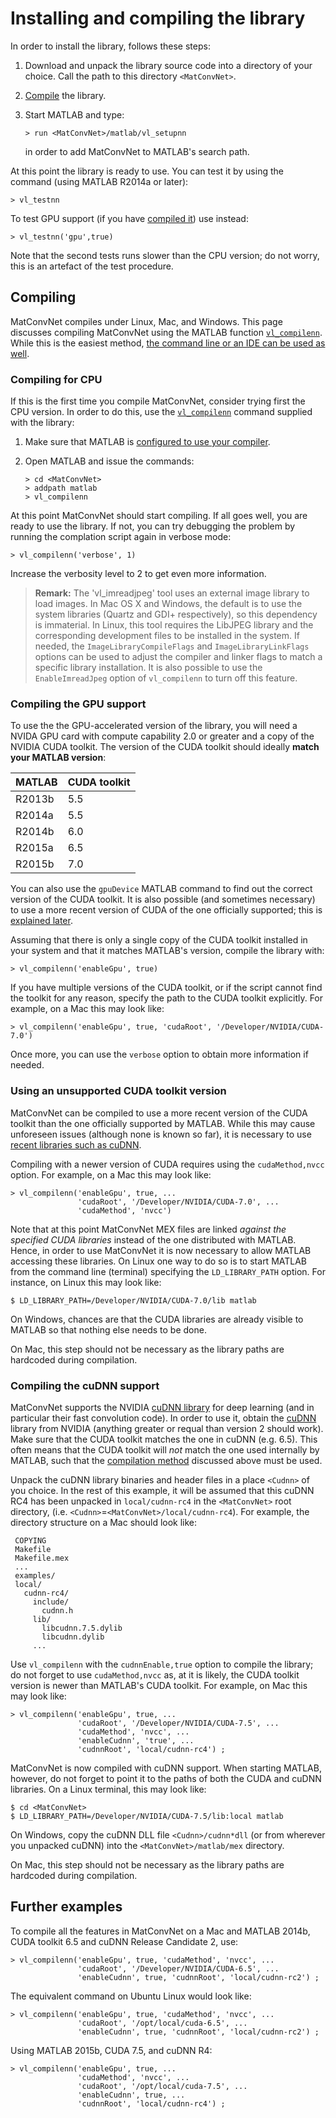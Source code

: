 # Installing and compiling the library

In order to install the library, follows these steps:

1.  Download and unpack the library source code into a directory of
    your choice. Call the path to this directory `<MatConvNet>`.
2.  [Compile](#compiling) the library.
3.  Start MATLAB and type:

        > run <MatConvNet>/matlab/vl_setupnn

    in order to add MatConvNet to MATLAB's search path.

At this point the library is ready to use. You can test it by using
the command (using MATLAB R2014a or later):

    > vl_testnn

To test GPU support (if you have [compiled it](#gpu)) use instead:

    > vl_testnn('gpu',true)

Note that the second tests runs slower than the CPU version; do not
worry, this is an artefact of the test procedure.

<a name='compiling'></a>
## Compiling

MatConvNet compiles under Linux, Mac, and Windows. This page discusses
compiling MatConvNet using the MATLAB function
[`vl_compilenn`](mfiles/vl_compilenn). While this is the easiest
method,
[the command line or an IDE can be used as well](install-alt.md).

<a name='cpu'></a>
### Compiling for CPU

If this is the first time you compile MatConvNet, consider trying
first the CPU version. In order to do this, use the
[`vl_compilenn`](mfiles/vl_compilenn) command supplied with the
library:

1.  Make sure that MATLAB is
    [configured to use your compiler](http://www.mathworks.com/help/matlab/matlab_external/changing-default-compiler.html).
2.  Open MATLAB and issue the commands:

        > cd <MatConvNet>
        > addpath matlab
        > vl_compilenn

At this point MatConvNet should start compiling. If all goes well, you
are ready to use the library. If not, you can try debugging the
problem by running the complation script again in verbose mode:

    > vl_compilenn('verbose', 1)

Increase the verbosity level to 2 to get even more information.

> **Remark:** The 'vl_imreadjpeg' tool uses an external image library
> to load images. In Mac OS X and Windows, the default is to use the
> system libraries (Quartz and GDI+ respectively), so this dependency
> is immaterial. In Linux, this tool requires the LibJPEG
> library and the corresponding development files to be installed in
> the system. If needed, the `ImageLibraryCompileFlags` and
> `ImageLibraryLinkFlags` options can be used to adjust the
> compiler and linker flags to match a specific library installation.
> It is also possible to use the `EnableImreadJpeg` option of `vl_compilenn` to
> turn off this feature.

<a name='gpu'></a>
### Compiling the GPU support

To use the the GPU-accelerated version of the library, you will need a
NVIDA GPU card with compute capability 2.0 or greater and a copy of
the NVIDIA CUDA toolkit. The version of the CUDA toolkit should
ideally **match your MATLAB version**:

| MATLAB    | CUDA toolkit      |
|-----------|-------------------|
| R2013b    | 5.5               |
| R2014a    | 5.5               |
| R2014b    | 6.0               |
| R2015a    | 6.5               |
| R2015b    | 7.0               |

You can also use the `gpuDevice` MATLAB command to find out the
correct version of the CUDA toolkit. It is also possible (and
sometimes necessary) to use a more recent version of CUDA of the one
officially supported; this is [explained later](#nvcc).

Assuming that there is only a single copy of the CUDA toolkit
installed in your system and that it matches MATLAB's version, compile
the library with:

    > vl_compilenn('enableGpu', true)

If you have multiple versions of the CUDA toolkit, or if the script
cannot find the toolkit for any reason, specify the path to the CUDA
toolkit explicitly. For example, on a Mac this may look like:

    > vl_compilenn('enableGpu', true, 'cudaRoot', '/Developer/NVIDIA/CUDA-7.0')

Once more, you can use the `verbose` option to obtain more information
if needed.

<a name='nvcc'></a>
### Using an unsupported CUDA toolkit version

MatConvNet can be compiled to use a more recent version of the CUDA
toolkit than the one officially supported by MATLAB. While this may
cause unforeseen issues (although none is known so far), it is
necessary to use [recent libraries such as cuDNN](#cudnn).

Compiling with a newer version of CUDA requires using the
`cudaMethod,nvcc` option. For example, on a Mac this may look like:

    > vl_compilenn('enableGpu', true, ...
                   'cudaRoot', '/Developer/NVIDIA/CUDA-7.0', ...
                   'cudaMethod', 'nvcc')

Note that at this point MatConvNet MEX files are linked *against the
specified CUDA libraries* instead of the one distributed with
MATLAB. Hence, in order to use MatConvNet it is now necessary to allow
MATLAB accessing these libraries. On Linux one way to do so
is to start MATLAB from the command line (terminal) specifying the
`LD_LIBRARY_PATH` option. For instance, on Linux this may look like:

    $ LD_LIBRARY_PATH=/Developer/NVIDIA/CUDA-7.0/lib matlab

On Windows, chances are that the CUDA libraries are already visible to
MATLAB so that nothing else needs to be done.

On Mac, this step should not be necessary as the library paths are
hardcoded during compilation.

<a name='cudnn'></a>
### Compiling the cuDNN support

MatConvNet supports the NVIDIA <a
href='https://developer.nvidia.com/cuDNN'>cuDNN library</a> for deep
learning (and in particular their fast convolution code). In order to
use it, obtain the
[cuDNN](http://devblogs.nvidia.com/parallelforall/accelerate-machine-learning-cudnn-deep-neural-network-library)
library from NVIDIA (anything greater or requal than version 2 should
work). Make sure that the CUDA toolkit matches the one in cuDNN
(e.g. 6.5). This often means that the CUDA toolkit will *not* match
the one used internally by MATLAB, such that the
[compilation method](#nvcc) discussed above must be used.

Unpack the cuDNN library binaries and header files in a place
`<Cudnn>` of you choice. In the rest of this example, it will be
assumed that this cuDNN RC4 has been unpacked in `local/cudnn-rc4` in
the `<MatConvNet>` root directory,
(i.e. `<Cudnn>`=`<MatConvNet>/local/cudnn-rc4`). For example, the
directory structure on a Mac should look like:

     COPYING
     Makefile
     Makefile.mex
     ...
     examples/
     local/
       cudnn-rc4/
         include/
           cudnn.h
         lib/
           libcudnn.7.5.dylib
           libcudnn.dylib
         ...

Use `vl_compilenn` with the `cudnnEnable,true` option to compile the
library; do not forget to use `cudaMethod,nvcc` as, at it is likely,
the CUDA toolkit version is newer than MATLAB's CUDA toolkit. For
example, on Mac this may look like:

    > vl_compilenn('enableGpu', true, ...
                   'cudaRoot', '/Developer/NVIDIA/CUDA-7.5', ...
                   'cudaMethod', 'nvcc', ...
                   'enableCudnn', 'true', ...
                   'cudnnRoot', 'local/cudnn-rc4') ;

MatConvNet is now compiled with cuDNN support. When starting MATLAB,
however, do not forget to point it to the paths of both the CUDA and
cuDNN libraries. On a Linux terminal, this may look like:

    $ cd <MatConvNet>
    $ LD_LIBRARY_PATH=/Developer/NVIDIA/CUDA-7.5/lib:local matlab

On Windows, copy the cuDNN DLL file `<Cudnn>/cudnn*dll` (or from
wherever you unpacked cuDNN) into the `<MatConvNet>/matlab/mex`
directory.

On Mac, this step should not be necessary as the library paths are
hardcoded during compilation.

## Further examples

To compile all the features in MatConvNet on a Mac and MATLAB 2014b,
CUDA toolkit 6.5 and cuDNN Release Candidate 2, use:

    > vl_compilenn('enableGpu', true, 'cudaMethod', 'nvcc', ...
                   'cudaRoot', '/Developer/NVIDIA/CUDA-6.5', ...
                   'enableCudnn', true, 'cudnnRoot', 'local/cudnn-rc2') ;

The equivalent command on Ubuntu Linux would look like:

    > vl_compilenn('enableGpu', true, 'cudaMethod', 'nvcc', ...
                   'cudaRoot', '/opt/local/cuda-6.5', ...
                   'enableCudnn', true, 'cudnnRoot', 'local/cudnn-rc2') ;

Using MATLAB 2015b, CUDA 7.5, and cuDNN R4:

    > vl_compilenn('enableGpu', true, ...
                   'cudaMethod', 'nvcc', ...
                   'cudaRoot', '/opt/local/cuda-7.5', ...
                   'enableCudnn', true, ...
                   'cudnnRoot', 'local/cudnn-rc4') ;


